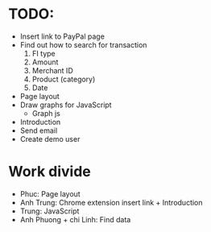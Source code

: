 # TODO:

* Insert link to PayPal page
* Find out how to search for transaction
    1. FI type
    2. Amount
    3. Merchant ID
    4. Product (category)
    5. Date
* Page layout
* Draw graphs for JavaScript
    * Graph js
* Introduction
* Send email
* Create demo user

# Work divide
* Phuc: Page layout
* Anh Trung: Chrome extension insert link + Introduction
* Trung: JavaScript
* Anh Phuong + chi Linh: Find data


